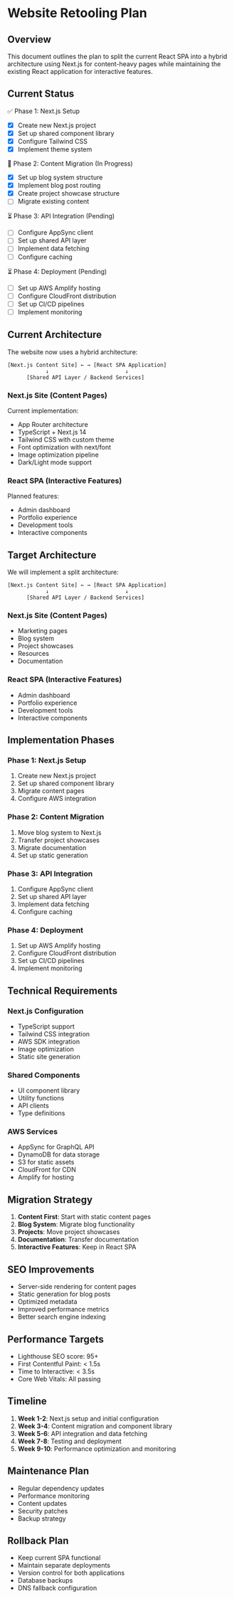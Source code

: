 # Website Retooling Plan

## Overview

This document outlines the plan to split the current React SPA into a hybrid architecture using Next.js for content-heavy pages while maintaining the existing React application for interactive features.

## Current Status

✅ Phase 1: Next.js Setup

- [x] Create new Next.js project
- [x] Set up shared component library
- [x] Configure Tailwind CSS
- [x] Implement theme system

🔄 Phase 2: Content Migration (In Progress)

- [x] Set up blog system structure
- [x] Implement blog post routing
- [x] Create project showcase structure
- [ ] Migrate existing content

⏳ Phase 3: API Integration (Pending)

- [ ] Configure AppSync client
- [ ] Set up shared API layer
- [ ] Implement data fetching
- [ ] Configure caching

⏳ Phase 4: Deployment (Pending)

- [ ] Set up AWS Amplify hosting
- [ ] Configure CloudFront distribution
- [ ] Set up CI/CD pipelines
- [ ] Implement monitoring

## Current Architecture

The website now uses a hybrid architecture:

```
[Next.js Content Site] ← → [React SPA Application]
            ↓                        ↓
      [Shared API Layer / Backend Services]
```

### Next.js Site (Content Pages)

Current implementation:

- App Router architecture
- TypeScript + Next.js 14
- Tailwind CSS with custom theme
- Font optimization with next/font
- Image optimization pipeline
- Dark/Light mode support

### React SPA (Interactive Features)

Planned features:

- Admin dashboard
- Portfolio experience
- Development tools
- Interactive components

## Target Architecture

We will implement a split architecture:

```
[Next.js Content Site] ← → [React SPA Application]
            ↓                        ↓
      [Shared API Layer / Backend Services]
```

### Next.js Site (Content Pages)

- Marketing pages
- Blog system
- Project showcases
- Resources
- Documentation

### React SPA (Interactive Features)

- Admin dashboard
- Portfolio experience
- Development tools
- Interactive components

## Implementation Phases

### Phase 1: Next.js Setup

1. Create new Next.js project
2. Set up shared component library
3. Migrate content pages
4. Configure AWS integration

### Phase 2: Content Migration

1. Move blog system to Next.js
2. Transfer project showcases
3. Migrate documentation
4. Set up static generation

### Phase 3: API Integration

1. Configure AppSync client
2. Set up shared API layer
3. Implement data fetching
4. Configure caching

### Phase 4: Deployment

1. Set up AWS Amplify hosting
2. Configure CloudFront distribution
3. Set up CI/CD pipelines
4. Implement monitoring

## Technical Requirements

### Next.js Configuration

- TypeScript support
- Tailwind CSS integration
- AWS SDK integration
- Image optimization
- Static site generation

### Shared Components

- UI component library
- Utility functions
- API clients
- Type definitions

### AWS Services

- AppSync for GraphQL API
- DynamoDB for data storage
- S3 for static assets
- CloudFront for CDN
- Amplify for hosting

## Migration Strategy

1. **Content First**: Start with static content pages
2. **Blog System**: Migrate blog functionality
3. **Projects**: Move project showcases
4. **Documentation**: Transfer documentation
5. **Interactive Features**: Keep in React SPA

## SEO Improvements

- Server-side rendering for content pages
- Static generation for blog posts
- Optimized metadata
- Improved performance metrics
- Better search engine indexing

## Performance Targets

- Lighthouse SEO score: 95+
- First Contentful Paint: < 1.5s
- Time to Interactive: < 3.5s
- Core Web Vitals: All passing

## Timeline

1. **Week 1-2**: Next.js setup and initial configuration
2. **Week 3-4**: Content migration and component library
3. **Week 5-6**: API integration and data fetching
4. **Week 7-8**: Testing and deployment
5. **Week 9-10**: Performance optimization and monitoring

## Maintenance Plan

- Regular dependency updates
- Performance monitoring
- Content updates
- Security patches
- Backup strategy

## Rollback Plan

- Keep current SPA functional
- Maintain separate deployments
- Version control for both applications
- Database backups
- DNS fallback configuration
